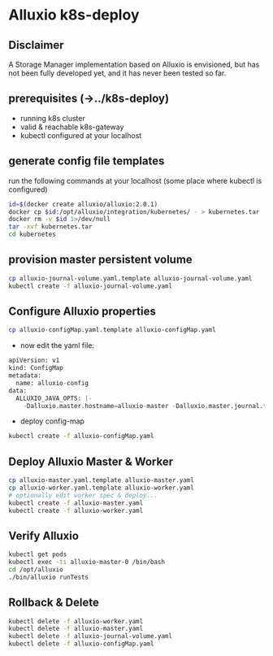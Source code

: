 Alluxio k8s-deploy
==================

## Disclaimer
A Storage Manager implementation based on Alluxio is envisioned, but has not been
fully developed yet, and it has never been tested so far.


## prerequisites (->../k8s-deploy)
- running k8s cluster 
- valid & reachable k8s-gateway
- kubectl configured at your localhost

## generate config file templates
run the following commands at your localhost (some place where kubectl is configured)

```sh
id=$(docker create alluxio/alluxio:2.0.1)
docker cp $id:/opt/alluxio/integration/kubernetes/ - > kubernetes.tar
docker rm -v $id 1>/dev/null
tar -xvf kubernetes.tar
cd kubernetes
```

## provision master persistent volume

```sh
cp alluxio-journal-volume.yaml.template alluxio-journal-volume.yaml
kubectl create -f alluxio-journal-volume.yaml
```

## Configure Alluxio properties

```sh
cp alluxio-configMap.yaml.template alluxio-configMap.yaml
```

- now edit the yaml file:

```python
apiVersion: v1
kind: ConfigMap
metadata:
  name: alluxio-config
data:
  ALLUXIO_JAVA_OPTS: |-
    -Dalluxio.master.hostname=alluxio-master -Dalluxio.master.journal.type=UFS -Dalluxio.master.journal.folder=/journal -Dalluxio.worker.data.server.domain.socket.address=/opt/domain -Dalluxio.worker.data.server.domain.socket.as.uuid=true -Dalluxio.worker.memory.size=2G -Dalluxio.worker.rpc.port=29999 -Dalluxio.worker.web.port=29996 -Dalluxio.job.worker.rpc.port=30001 -Dalluxio.job.worker.data.port=30002 -Dalluxio.job.worker.web.port=30003 -Daws.accessKeyId=XXXXXXXXXX -Daws.secretKey=XXXXXXXXXXX -Dalluxio.underfs.s3.endpoint=https://obs.eu-de.otc.t-systems.com -Dalluxio.underfs.s3.disable.dns.buckets=true -Dalluxio.underfs.s3.inherit.acl=false -Dalluxio.master.mount.table.root.ufs=s3://XXXXXXX -Dalluxio.user.file.metadata.sync.interval=0 -Dalluxio.underfs.s3.socket.timeout=500sec -Dalluxio.underfs.s3.request.timeout=5min -Dalluxio.underfs.s3.admin.threads.max=80 -Dalluxio.underfs.s3.threads.max=160 -Dalluxio.underfs.s3.upload.threads.max=80 -Dalluxio.underfs.object.store.service.threads=80 -Dalluxio.underfs.cleanup.enabled=true -Dalluxio.underfs.s3.streaming.upload.enabled=true -Dalluxio.underfs.s3.signer.algorithm=S3SignerType
```

- deploy config-map

```sh
kubectl create -f alluxio-configMap.yaml
```

## Deploy Alluxio Master & Worker

```sh
cp alluxio-master.yaml.template alluxio-master.yaml
cp alluxio-worker.yaml.template alluxio-worker.yaml
# optionally edit worker spec & deploy...
kubectl create -f alluxio-master.yaml
kubectl create -f alluxio-worker.yaml
```

## Verify Alluxio

```sh
kubectl get pods
kubectl exec -ti alluxio-master-0 /bin/bash
cd /opt/alluxio
./bin/alluxio runTests
```

## Rollback & Delete

```sh
kubectl delete -f alluxio-worker.yaml
kubectl delete -f alluxio-master.yaml
kubectl delete -f alluxio-journal-volume.yaml
kubectl delete -f alluxio-configMap.yaml
```

